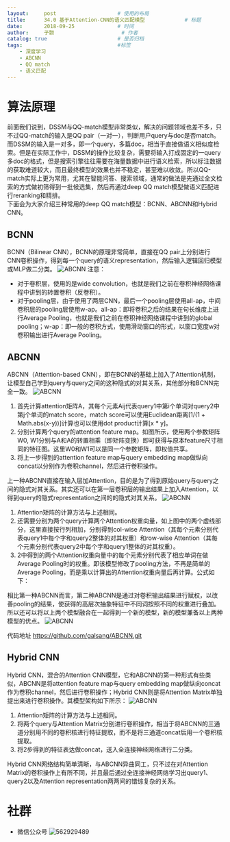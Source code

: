 ```yaml
---
layout:     post   				    # 使用的布局
title:      34.0 基于Attention-CNN的语义匹配模型				# 标题 
date:       2018-09-25 				# 时间
author:     子颢 						# 作者
catalog: true 						# 是否归档
tags:								#标签
    - 深度学习
    - ABCNN
    - QQ match
    - 语义匹配
---
```


# 算法原理

前面我们说到，DSSM与QQ-match模型非常类似，解决的问题领域也差不多，只不过QQ-match的输入是QQ pair（一对一），判断用户query与doc是否match。而DSSM的输入是一对多，即一个query，多篇doc，相当于直接做语义相似度检索。但是在实际工作中，DSSM的操作比较复杂，需要将输入打成固定的一query多doc的格式，但是搜索引擎往往需要在海量数据中进行语义检索，所以标注数据的获取难道较大，而且最终模型的效果也并不稳定，甚至难以收敛。所以QQ-match实际上更为常用，尤其在智能问答、搜索领域，通常的做法是先通过全文检索的方式做初筛得到一批候选集，然后再通过deep QQ match模型做语义匹配进行reranking和精排。<br>
下面会为大家介绍三种常用的deep QQ match模型：BCNN、ABCNN和Hybrid CNN。

## BCNN

BCNN（Bilinear CNN），BCNN的原理非常简单，直接在QQ pair上分别进行CNN卷积操作，得到每一个query的语义representation，然后输入逻辑回归模型或MLP做二分类。
![ABCNN](/img/ABCNN-01.png)
注意：
- 对于卷积层，使用的是wide convolution，也就是我们之前在卷积神经网络课程中讲到的转置卷积（反卷积）。
- 对于pooling层，由于使用了两层CNN，最后一个pooling层使用all-ap，中间卷积层的pooling层使用w-ap。all-ap：即将卷积之后的结果在句长维度上进行Average Pooling，也就是我们之前在卷积神经网络课程中讲到的global pooling；w-ap：即一般的卷积方式，使用滑动窗口的形式，以窗口宽度w对卷积输出进行Average Pooling。

## ABCNN

ABCNN（Attention-based CNN），即在BCNN的基础上加入了Attention机制，让模型自己学到query与query之间的这种隐式的对其关系，其他部分和BCNN完全一致。
![ABCNN](/img/ABCNN-02.png)
1. 首先计算attention矩阵A，其每个元素Aij代表query1中第i个单词对query2中第j个单词的match score，match score可以使用Euclidean距离[1/(1 + Math.abs(x-y))]计算也可以使用dot product计算[x * y]。
2. 分别计算两个query的attention feature map。如图所示，使用两个参数矩阵W0, W1分别与A和A的转置相乘（即矩阵变换）即可获得与原本feature尺寸相同的特征图。这里W0和W1可以是同一个参数矩阵，即权值共享。
3. 将上一步得到的attention feature map与query embedding map做纵向concat以分别作为卷积channel，然后进行卷积操作。

上一种ABCNN直接在输入层加Attention，目的是为了得到原始query与query之间的隐式对其关系。其实还可以在第一层卷积层的输出结果上加入Attention，以得到query的隐式representation之间的的隐式对其关系。
![ABCNN](/img/ABCNN-03.png)
1. Attention矩阵的计算方法与上述相同。
2. 还需要分别为两个query计算两个Attention权重向量，如上图中的两个虚线部分，这里直接按行列相加，分别得到col-wise Attention（其每个元素分别代表query1中每个字和query2整体的对其权重）和row-wise Attention（其每个元素分别代表query2中每个字和query1整体的对其权重）。
3. 2中得到的两个Attention权重向量中的每个元素分别代表了相应单词在做Average Pooling时的权重。即该模型修改了pooling方法，不再是简单的Average Pooling，而是乘以计算出的Attention权重向量后再计算。公式如下：

相比第一种ABCNN而言，第二种ABCNN是通过对卷积输出结果进行赋权，以改善pooling的结果，使获得的高层次抽象特征中不同词按照不同的权重进行叠加。所以还可以将以上两个模型融合在一起得到一个新的模型，新的模型兼备以上两种模型的优点。
![ABCNN](/img/ABCNN-04.png)

代码地址 <a href="https://github.com/galsang/ABCNN.git" target="_blank">https://github.com/galsang/ABCNN.git</a>

## Hybrid CNN

Hybrid CNN，混合的Attention CNN模型，它和ABCNN的第一种形式有些类似，ABCNN是将attention feature map与query embedding map做纵向concat作为卷积channel，然后进行卷积操作；Hybrid CNN则是将Attention Matrix单独提出来进行卷积操作。其模型架构如下所示：
![ABCNN](/img/ABCNN-05.png)
1. Attention矩阵的计算方法与上述相同。
2. 将两个query与Attention Matrix分别进行卷积操作，相当于将ABCNN的三通道分别用不同的卷积核进行特征提取，而不是将三通道concat后用一个卷积核提取。
3. 将2步得到的特征表达做concat，送入全连接神经网络进行二分类。

Hybrid CNN网络结构简单清晰，与ABCNN异曲同工，只不过在对Attention Matrix的卷积操作上有所不同，并且最后通过全连接神经网络学习出query1、query2以及Attention representation两两间的错综复杂的关系。

# 社群

- 微信公众号
	![562929489](/img/wxgzh_ewm.png)